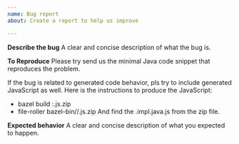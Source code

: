 ```yaml
---
name: Bug report
about: Create a report to help us improve

---
```


**Describe the bug**
A clear and concise description of what the bug is.

**To Reproduce**
Please try send us the minimal Java code snippet that reproduces the problem.

If the bug is related to generated code behavior, pls try to include generated JavaScript as well.
Here is the instructions to produce the JavaScript:
 - bazel build <package>:<target>.js.zip
 - file-roller bazel-bin/<package>/<target>.js.zip
And find the <java-class>.impl.java.js from the zip file.

**Expected behavior**
A clear and concise description of what you expected to happen.
